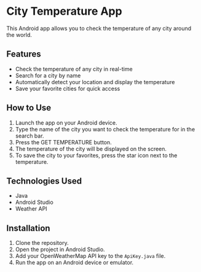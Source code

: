# City Temperature App

This Android app allows you to check the temperature of any city around the world.

## Features

- Check the temperature of any city in real-time
- Search for a city by name
- Automatically detect your location and display the temperature
- Save your favorite cities for quick access

## How to Use

1. Launch the app on your Android device.
2. Type the name of the city you want to check the temperature for in the search bar.
3. Press the GET TEMPERATURE button.
4. The temperature of the city will be displayed on the screen.
5. To save the city to your favorites, press the star icon next to the temperature.

## Technologies Used

- Java
- Android Studio
- Weather API

## Installation

1. Clone the repository.
2. Open the project in Android Studio.
3. Add your OpenWeatherMap API key to the `ApiKey.java` file.
4. Run the app on an Android device or emulator.

